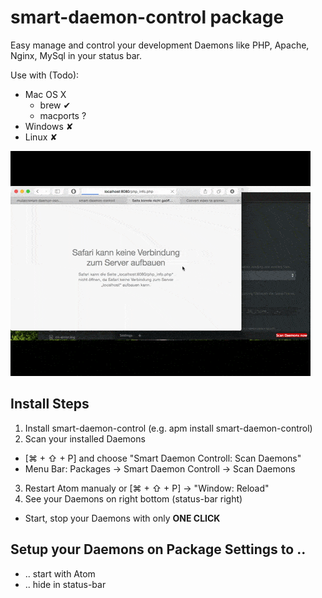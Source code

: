 # smart-daemon-control package

Easy manage and control your development Daemons like PHP, Apache, Nginx, MySql in your status bar.

Use with (Todo):
 * Mac OS X
   * brew ✔
   * macports ?
 * Windows ✘
 * Linux ✘

 ![Preview](https://raw.githubusercontent.com/mulian/smart-daemon-control/master/preview.gif)

## Install Steps
1. Install smart-daemon-control (e.g. apm install smart-daemon-control)
2. Scan your installed Daemons
 * [⌘ + ⇧ + P] and choose "Smart Daemon Controll: Scan Daemons"
 * Menu Bar: Packages -> Smart Daemon Controll -> Scan Daemons
3. Restart Atom manualy or [⌘ + ⇧ + P] -> "Window: Reload"
4. See your Daemons on right bottom (status-bar right)
 * Start, stop your Daemons with only **ONE CLICK**

## Setup your Daemons on Package Settings to ..
 * .. start with Atom
 * .. hide in status-bar
